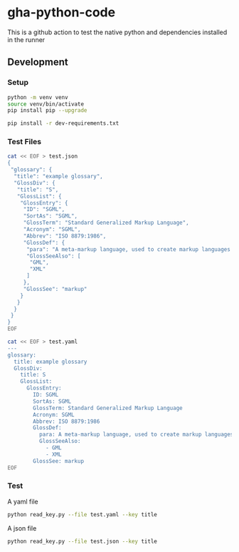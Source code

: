 # gha-python-code

This is a github action to test the native python and dependencies installed in the runner

## Development

### Setup

```bash
python -m venv venv
source venv/bin/activate
pip install pip --upgrade

pip install -r dev-requirements.txt
```

### Test Files

```bash
cat << EOF > test.json
{
 "glossary": {
  "title": "example glossary",
  "GlossDiv": {
   "title": "S",
   "GlossList": {
    "GlossEntry": {
     "ID": "SGML",
     "SortAs": "SGML",
     "GlossTerm": "Standard Generalized Markup Language",
     "Acronym": "SGML",
     "Abbrev": "ISO 8879:1986",
     "GlossDef": {
      "para": "A meta-markup language, used to create markup languages such as DocBook.",
      "GlossSeeAlso": [
       "GML",
       "XML"
      ]
     },
     "GlossSee": "markup"
    }
   }
  }
 }
}
EOF
```

```bash
cat << EOF > test.yaml
---
glossary:
  title: example glossary
  GlossDiv:
    title: S
    GlossList:
      GlossEntry:
        ID: SGML
        SortAs: SGML
        GlossTerm: Standard Generalized Markup Language
        Acronym: SGML
        Abbrev: ISO 8879:1986
        GlossDef:
          para: A meta-markup language, used to create markup languages such as DocBook.
          GlossSeeAlso:
            - GML
            - XML
        GlossSee: markup
EOF
```

### Test

A yaml file

```bash
python read_key.py --file test.yaml --key title
```

A json file

```bash
python read_key.py --file test.json --key title
```
